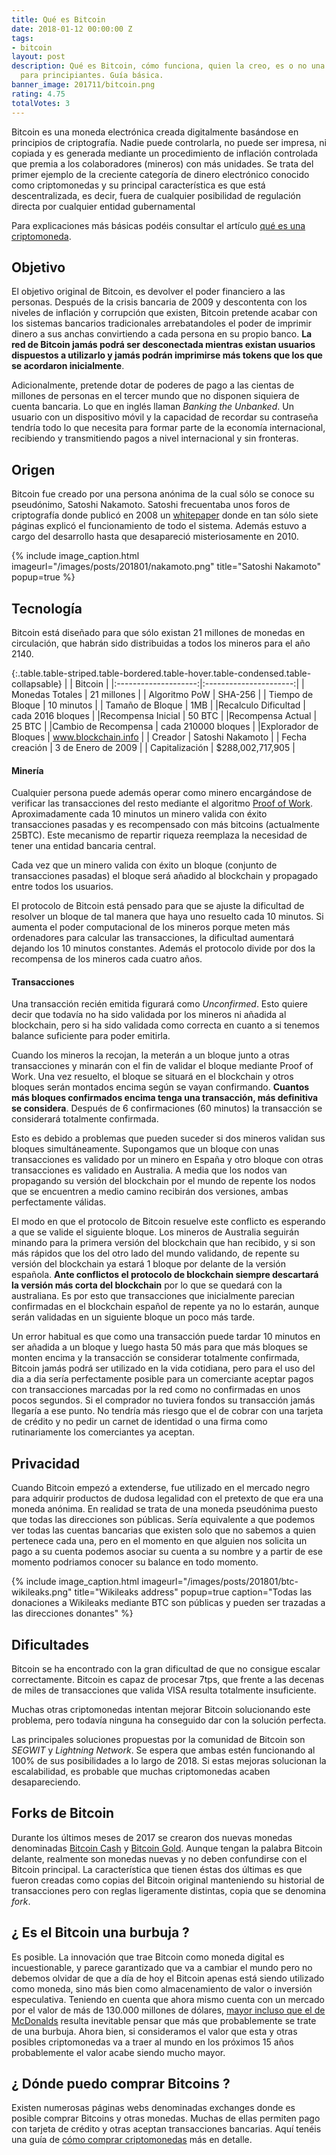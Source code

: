 ```yaml
---
title: Qué es Bitcoin
date: 2018-01-12 00:00:00 Z
tags:
- bitcoin
layout: post
description: Qué es Bitcoin, cómo funciona, quien la creo, es o no una burbuja. Explicaciones
  para principiantes. Guía básica.
banner_image: 201711/bitcoin.png
rating: 4.75
totalVotes: 3
---
```


Bitcoin es una moneda electrónica creada digitalmente basándose en principios de criptografía. Nadie puede controlarla, no puede ser impresa, ni copiada y es generada mediante un procedimiento de inflación controlada que premia a los colaboradores (mineros) con más unidades.
Se trata del primer ejemplo de la creciente categoría de dinero electrónico conocido como criptomonedas y su principal característica es que está descentralizada, es decir, fuera de cualquier posibilidad de regulación directa por cualquier entidad gubernamental

<!--more-->

Para explicaciones más básicas podéis consultar el artículo [qué es una criptomoneda](/que-es-una-criptomoneda).

## Objetivo
El objetivo original de Bitcoin, es devolver el poder financiero a las personas. Después de la crisis bancaria de 2009 y descontenta con los niveles de inflación y corrupción que existen, Bitcoin pretende acabar con los sistemas bancarios tradicionales arrebatandoles el poder de imprimir dinero a sus anchas convirtiendo a cada persona en su propio banco. **La red de Bitcoin jamás podrá ser desconectada mientras existan usuarios dispuestos a utilizarlo y jamás podrán imprimirse más tokens que los que se acordaron inicialmente**.

Adicionalmente, pretende dotar de poderes de pago a las cientas de millones de personas en el tercer mundo que no disponen siquiera de cuenta bancaria. Lo que en inglés llaman *Banking the Unbanked*. Un usuario con un dispositivo móvil y la capacidad de recordar su contraseña tendría todo lo que necesita para formar parte de la economía internacional, recibiendo y transmitiendo pagos a nivel internacional y sin fronteras.

## Origen

Bitcoin fue creado por una persona anónima de la cual sólo se conoce su pseudónimo, Satoshi Nakamoto. Satoshi frecuentaba unos foros de criptografía donde publicó en 2008 un <a rel="nofollow" href="https://bitcoin.org/bitcoin.pdf" target="_blank">whitepaper</a> donde en tan sólo siete páginas explicó el funcionamiento de todo el sistema. Además estuvo a cargo del desarrollo hasta que desapareció misteriosamente en 2010.

{% include image_caption.html imageurl="/images/posts/201801/nakamoto.png" title="Satoshi Nakamoto" popup=true %}

## Tecnología

Bitcoin está diseñado para que sólo existan 21 millones de monedas en circulación, que habrán sido distribuidas a todos los mineros para el año 2140.

{:.table.table-striped.table-bordered.table-hover.table-condensed.table-collapsable}
|                      | Bitcoin                |
|:--------------------:|:----------------------:|
| Monedas Totales      | 21 millones            |
| Algoritmo PoW        | SHA-256                |
| Tiempo de Bloque     | 10 minutos             |
| Tamaño de Bloque     |     1MB                |
|Recalculo Dificultad  | cada 2016 bloques      |
|Recompensa Inicial    |   50 BTC               |
|Recompensa Actual     |   25 BTC               |
|Cambio de Recompensa  | cada 210000 bloques    |
|Explorador de Bloques | www.blockchain.info    |
| Creador              | Satoshi Nakamoto       |
| Fecha creación       | 3 de Enero de 2009     |
| Capitalización       | $288,002,717,905	    |

#### Minería

Cualquier persona puede además operar como minero encargándose de verificar las transacciones del resto mediante el algoritmo [Proof of Work](/que-es-proof-of-work). Aproximadamente cada 10 minutos un minero valida con éxito transacciones pasadas y es recompensado con más bitcoins (actualmente 25BTC). Este mecanismo de repartir riqueza reemplaza la necesidad de tener una entidad bancaria central.

Cada vez que un minero valida con éxito un bloque (conjunto de transacciones pasadas) el bloque será añadido al blockchain y propagado entre todos los usuarios.

El protocolo de Bitcoin está pensado para que se ajuste la dificultad de resolver un bloque de tal manera que haya uno resuelto cada 10 minutos. Si aumenta el poder computacional de los mineros porque meten más ordenadores para calcular las transacciones, la dificultad aumentará dejando los 10 minutos constantes. Además el protocolo divide por dos la recompensa de los mineros cada cuatro años.

#### Transacciones

Una transacción recién emitida figurará como *Unconfirmed*. Esto quiere decir que todavía no ha sido validada por los mineros ni añadida al blockchain, pero si ha sido validada como correcta en cuanto a si tenemos balance suficiente para poder emitirla.

Cuando los mineros la recojan, la meterán a un bloque junto a otras transacciones y minarán con el fin de validar el bloque mediante Proof of Work. Una vez resuelto, el bloque se situará en el blockchain y otros bloques serán montados encima según se vayan confirmando. **Cuantos más bloques confirmados encima tenga una transacción, más definitiva se considera**. Después de 6 confirmaciones (60 minutos) la transacción se considerará totalmente confirmada.

Esto es debido a problemas que pueden suceder si dos mineros validan sus bloques simultáneamente. Supongamos que un bloque con unas transacciones es validado por un minero en España y otro bloque con otras transacciones es validado en Australia. A media que los nodos van propagando su versión del blockchain por el mundo de repente los nodos que se encuentren a medio camino recibirán dos versiones, ambas perfectamente válidas.

El modo en que el protocolo de Bitcoin resuelve este conflicto es esperando a que se valide el siguiente bloque. Los mineros de Australia seguirán minando para la primera versión del blockchain que han recibido, y si son más rápidos que los del otro lado del mundo validando, de repente su versión del blockchain ya estará 1 bloque por delante de la versión española. **Ante conflictos el protocolo de blockchain siempre descartará la versión más corta del blockchain** por lo que se quedará con la australiana.
Es por esto que transacciones que inicialmente parecian confirmadas en el blockchain español de repente ya no lo estarán, aunque serán validadas en un siguiente bloque un poco más tarde.

Un error habitual es que como una transacción puede tardar 10 minutos en ser añadida a un bloque y luego hasta 50 más para que más bloques se monten encima y la transacción se considerar totalmente confirmada, Bitcoin jamás podrá ser utilizado en la vida cotidiana, pero para el uso del dia a dia sería perfectamente posible para un comerciante aceptar pagos con transacciones marcadas por la red como no confirmadas en unos pocos segundos. Si el comprador no tuviera fondos su transacción jamás llegaría a ese punto. No tendría más riesgo que el de cobrar con una tarjeta de crédito y no pedir un carnet de identidad o una firma como rutinariamente los comerciantes ya aceptan.

## Privacidad

Cuando Bitcoin empezó a extenderse, fue utilizado en el mercado negro para adquirir productos de dudosa legalidad con el pretexto de que era una moneda anónima. En realidad se trata de una moneda pseudónima puesto que todas las direcciones son públicas. Sería equivalente a que podemos ver todas las cuentas bancarias que existen solo que no sabemos a quien pertenece cada una, pero en el momento en que alguien nos solicita un pago a su cuenta podemos asociar su cuenta a su nombre y a partir de ese momento podriamos conocer su balance en todo momento.

{% include image_caption.html imageurl="/images/posts/201801/btc-wikileaks.png" title="Wikileaks address" popup=true caption="Todas las donaciones a Wikileaks mediante BTC son públicas y pueden ser trazadas a las direcciones donantes" %}

## Dificultades

Bitcoin se ha encontrado con la gran dificultad de que no consigue escalar correctamente. Bitcoin es capaz de procesar 7tps, que frente a las decenas de miles de transacciones que valida VISA resulta totalmente insuficiente.

Muchas otras criptomonedas intentan mejorar Bitcoin solucionando este problema, pero todavía ninguna ha conseguido dar con la solución perfecta.

Las principales soluciones propuestas por la comunidad de Bitcoin son *SEGWIT* y *Lightning Network*. Se espera que ambas estén funcionando al 100% de sus posibilidades a lo largo de 2018. Si estas mejoras solucionan la escalabilidad, es probable que muchas criptomonedas acaben desapareciendo.

## Forks de Bitcoin

Durante los últimos meses de 2017 se crearon dos nuevas monedas denominadas [Bitcoin Cash](/que-es-bitcoin-cash) y [Bitcoin Gold](/conseguir-bitcoin-gold). Aunque tengan la palabra Bitcoin delante, realmente son monedas nuevas y no deben confundirse con el Bitcoin principal. La característica que tienen éstas dos últimas es que fueron creadas como copias del Bitcoin original manteniendo su historial de transacciones pero con reglas ligeramente distintas, copia que se denomina *fork*.

## ¿ Es el Bitcoin una burbuja ?

Es posible. La innovación que trae Bitcoin como moneda digital es incuestionable, y parece garantizado que va a cambiar el mundo pero no debemos olvidar de que a día de hoy el Bitcoin apenas está siendo utilizado como moneda, sino más bien como almacenamiento de valor o inversión especulativa.
Teniendo en cuenta que ahora mismo cuenta con un mercado por el valor de más de 130.000 millones de dólares, <a rel="nofollow" href="https://finance.yahoo.com/quote/mcd?ltr=1">mayor incluso que el de McDonalds</a> resulta inevitable pensar que más que probablemente se trate de una burbuja.
Ahora bien, si consideramos el valor que esta y otras posibles criptomonedas va a traer al mundo en los próximos 15 años probablemente el valor acabe siendo mucho mayor.

## ¿ Dónde puedo comprar Bitcoins ?

Existen numerosas páginas webs denominadas exchanges donde es posible comprar Bitcoins y otras monedas. Muchas de ellas permiten pago con tarjeta de crédito y otras aceptan transacciones bancarias. Aquí tenéis una guía de [cómo comprar criptomonedas](/como-comprar-criptomonedas/) más en detalle.
